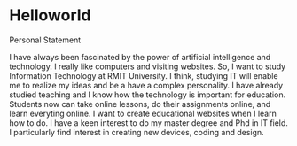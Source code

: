 # Helloworld
























Personal Statement

  I have always been fascinated by the power of artificial intelligence and technology. I really like computers and visiting websites. So, I want to study Information Technology at RMIT University. 
  I think, studying IT will enable me to realize my ideas and be a have a complex personality. İ have already studied teaching and I know how the technology is important for education. Students now can take online lessons, do their assignments online, and learn everyting online. I want to create educational websites when I learn how to do.
  I have a keen interest to do my master degree and Phd in IT field.  I particularly find interest in creating new devices, coding and design.
 
